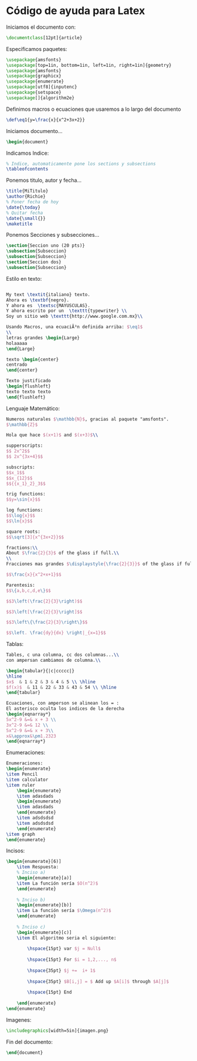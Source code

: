 # Código de ayuda para Latex

Iniciamos el documento con:
```Latex
\documentclass[12pt]{article}
```
Especificamos paquetes:

```Latex
\usepackage{amsfonts}
\usepackage[top=1in, bottom=1in, left=1in, right=1in]{geometry}
\usepackage{amsfonts}
\usepackage{graphicx}
\usepackage{enumerate}
\usepackage[utf8]{inputenc}
\usepackage{setspace}
\usepackage[]{algorithm2e}

```
Definimos macros o ecuaciones que usaremos a lo largo del documento
```Latex
\def\eq1{y=\frac{x}{x^2+3x+2}}
```

Iniciamos documento...
```Latex
\begin{document}
```

Indicamos Indice:
```Latex
% Indice, automaticamente pone los sections y subsections
\tableofcontents
```

Ponemos titulo, autor y fecha...
```Latex
\title{MiTitulo}
\author{Richie}
% Poner fecha de hoy
\date{\today}
% Quitar fecha
\date{\small{}}
\maketitle
```
Ponemos Secciones y subsecciones...
```Latex
\section{Seccion uno (20 pts)}
\subsection{Subseccion}
\subsection{Subseccion}
\section{Seccion dos}
\subsection{Subseccion}
```
Estilo en texto:
```Latex

My text \textit{italiano} texto.
Ahora es \textbf{negro}.
Y ahora es  \textsc{MAYUSCULAS}.
Y ahora escrito por un  \texttt{typewriter} \\
Soy un sitio web \texttt{http://www.google.com.mx}\\

Usando Macros, una ecuaciÃ³n definida arriba: $\eq1$
\\
letras grandes \begin{Large}
holaaaaa
\end{Large}

texto \begin{center}
centrado
\end{center}

Texto justificado 
\begin{flushleft}
texto texto texto
\end{flushleft}
```

Lenguaje Matemático:
```Latex
Numeros naturales $\mathbb{N}$, gracias al paquete "amsfonts".
$\mathbb{Z}$

Hola que hace $(x+1)$ and $(x+3)$\\

supperscripts:
$$ 2x^2$$
$$ 2x^{3x+4}$$

subscripts:
$$x_1$$
$$x_{12}$$
$${{x_1}_2}_3$$

trig functions:
$$y=\sin{x}$$

log functions:
$$\log{x}$$
$$\ln{x}$$

square roots:
$$\sqrt[3]{x^{3x+2}}$$

fractions:\\
About $\frac{2}{3}$ of the glass if full.\\
\\
Fracciones mas grandes $\displaystyle{\frac{2}{3}}$ of the glass if full.

$$\frac{x}{x^2+x+1}$$

Parentesis:
$$\{a,b,c,d,e\}$$

$$3\left(\frac{2}{3}\right)$$

$$3\left[\frac{2}{3}\right]$$

$$3\left\{\frac{2}{3}\right\}$$

$$\left. \frac{dy}{dx} \right|_{x=1}$$
```

Tablas:
```Latex
Tables, c una columna, cc dos columnas...\\
con ampersan cambiamos de columna.\\

\begin{tabular}{|c|ccccc|}
\hline
$x$  & 1 & 2 & 3 & 4 & 5 \\ \hline
$f(x)$  & 11 & 22 & 33 & 43 & 54 \\ \hline
\end{tabular}

Ecuaciones, con amperson se alinean los = :
El asterisco oculta los indices de la derecha
\begin{eqnarray*}
5x^2-9 &=& x + 3 \\
3x^2-9 &=& 12 \\
5x^2-9 &=& x + 3\\
x&\approx&\pm1.2323
\end{eqnarray*}
```

Enumeraciones:
```Latex 
Enumeraciones:
\begin{enumerate}
\item Pencil
\item calculator
\item ruler
	\begin{enumerate}
	\item adasdads
	\begin{enumerate}
	\item adasdads
	\end{enumerate}
	\item adsdsdsd
	\item adsdsdsd
	\end{enumerate}
\item graph
\end{enumerate}
```

Incisos:
```Latex
\begin{enumerate}[6)]
	\item Respuesta:
	% Inciso a)
	\begin{enumerate}[a)]
	\item La función sería $O(n^2)$
	\end{enumerate}
	
	% Inciso b)
	\begin{enumerate}[b)]
	\item La función sería $\Omega(n^2)$
	\end{enumerate}
	
	% Inciso c)
	\begin{enumerate}[c)]
	\item El algoritmo seria el siguiente:
	
	    \hspace{15pt} var $j = Null$
	    
		\hspace{15pt} For $i = 1,2,..., n$
		
		\hspace{35pt} $j +=  i+ 1$
		
		\hspace{35pt} $B[i,j] = $ Add up $A[i]$ through $A[j]$
		
		\hspace{15pt} End
		
	\end{enumerate}
\end{enumerate}
```

Imagenes:
```Latex
\includegraphics[width=5in]{imagen.png}
```

Fin del documento:
```Latex
\end{document}
```
